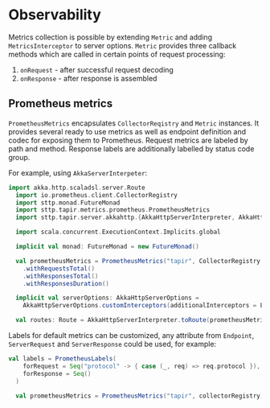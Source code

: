 # Observability

Metrics collection is possible by extending `Metric` and adding `MetricsInterceptor` to server options.
`Metric` provides three callback methods which are called in certain points of request processing:

1. `onRequest` - after successful request decoding
2. `onResponse` - after response is assembled

## Prometheus metrics

`PrometheusMetrics` encapsulates `CollectorReqistry` and `Metric` instances.
It provides several ready to use metrics as well as endpoint definition and codec for exposing them to Prometheus.
Request metrics are labeled by path and method. Response labels are additionally labelled by status code group.

For example, using `AkkaServerInterpeter`:
```scala mdoc:compile-only
import akka.http.scaladsl.server.Route
  import io.prometheus.client.CollectorRegistry
  import sttp.monad.FutureMonad
  import sttp.tapir.metrics.prometheus.PrometheusMetrics
  import sttp.tapir.server.akkahttp.{AkkaHttpServerInterpreter, AkkaHttpServerOptions, _}

  import scala.concurrent.ExecutionContext.Implicits.global

  implicit val monad: FutureMonad = new FutureMonad()

  val prometheusMetrics = PrometheusMetrics("tapir", CollectorRegistry.defaultRegistry)
    .withRequestsTotal()
    .withResponsesTotal()
    .withResponsesDuration()

  implicit val serverOptions: AkkaHttpServerOptions =
    AkkaHttpServerOptions.customInterceptors(additionalInterceptors = List(prometheusMetrics.metricsInterceptor()))

  val routes: Route = AkkaHttpServerInterpreter.toRoute(prometheusMetrics.metricsServerEndpoint)
```

Labels for default metrics can be customized, any attribute from `Endpoint`, `ServerRequest` and `ServerResponse` could be used, for example:
```scala mdoc:compile-only
val labels = PrometheusLabels(
    forRequest = Seq("protocol" -> { case (_, req) => req.protocol }),
    forResponse = Seq()
  )

  val prometheusMetrics = PrometheusMetrics("tapir", collectorRegistry).withRequestsTotal(labels)
```
